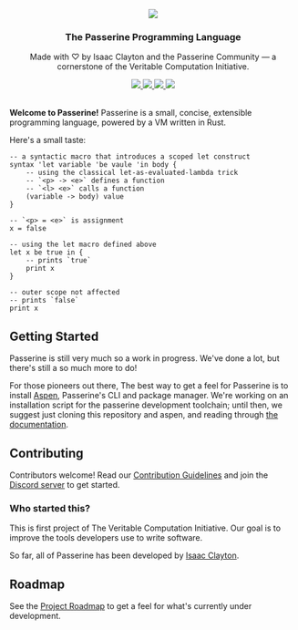 <p align="center">
    <a href="https://passerine.io">
        <img src="https://raw.githubusercontent.com/vrtbl/passerine/master/Logotype.png">
    </a>
</p>
<h3 align="center">The Passerine Programming Language</h3>
<p align="center">Made with ♡ by Isaac Clayton and the Passerine Community — a cornerstone of the Veritable Computation Initiative.</p>
<p align="center">
    <a href="https://github.com/vrtbl/passerine/actions">
        <img src="https://github.com/vrtbl/passerine/workflows/Rust/badge.svg">
    </a>
    <a href="https://crates.io/crates/passerine">
        <img src="https://img.shields.io/crates/v/passerine.svg">
    </a>
    <a href="https://docs.rs/passerine">
        <img src="https://docs.rs/passerine/badge.svg">
    </a>
    <a href="https://discord.gg/yMhUyhw">
        <img src="https://img.shields.io/discord/651996477333438474?logo=discord">
    </a>
    <br>
    <br>
</p>

**Welcome to Passerine!**
Passerine is a small, concise, extensible programming language,
powered by a VM written in Rust.

Here's a small taste:

```plain
-- a syntactic macro that introduces a scoped let construct
syntax 'let variable 'be vaule 'in body {
    -- using the classical let-as-evaluated-lambda trick
    -- `<p> -> <e>` defines a function
    -- `<l> <e>` calls a function
    (variable -> body) value
}

-- `<p> = <e>` is assignment
x = false

-- using the let macro defined above
let x be true in {
    -- prints `true`
    print x
}

-- outer scope not affected
-- prints `false`
print x
```

## Getting Started
Passerine is still very much so a work in progress.
We've done a lot, but there's still a so much more to do!

For those pioneers out there,
The best way to get a feel for Passerine is to install [Aspen](https://github.com/vrtbl/aspen),
Passerine's CLI and package manager.
We're working on an installation script for the passerine development toolchain;
until then, we suggest just cloning this repository and aspen,
and reading through [the documentation](https://docs.rs/passerine).

## Contributing
Contributors welcome!
Read our [Contribution Guidelines](https://github.com/vrtbl/passerine/blob/master/CONTRIBUTING.md)
and join the [Discord server](https://discord.gg/yMhUyhw)
to get started.

### Who started this?
This is first project of The Veritable Computation Initiative.
Our goal is to improve the tools developers use to write software.

So far, all of Passerine has been developed by
[Isaac Clayton](https://github.com/slightknack).

## Roadmap
See the [Project Roadmap](https://github.com/vrtbl/passerine/projects/1) to get a feel for what's currently under development.
